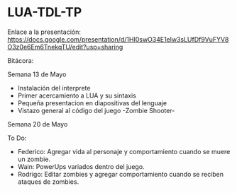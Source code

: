 # LUA-TDL-TP

Enlace a la presentación: 
https://docs.google.com/presentation/d/1HI0swO34E1elw3sLUfDf9VuFYV8O3z0e6Em6TnekqTU/edit?usp=sharing


Bitácora:

Semana 13 de Mayo

- Instalación del interprete
- Primer acercamiento a LUA y su sintaxis
- Pequeña presentacion en diapositivas del lenguaje
- Vistazo general al código del juego -Zombie Shooter-


Semana 20 de Mayo

To Do:
- Federico: Agregar vida al personaje y comportamiento cuando se muere un zombie.
- Wain: PowerUps variados dentro del juego.
- Rodrigo: Editar zombies y agregar comportamiento cuando se reciben ataques de zombies.